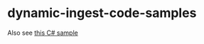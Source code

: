 # dynamic-ingest-code-samples

Also see [this C# sample](https://github.com/houseofmarkus/BrightcoveAPI)

